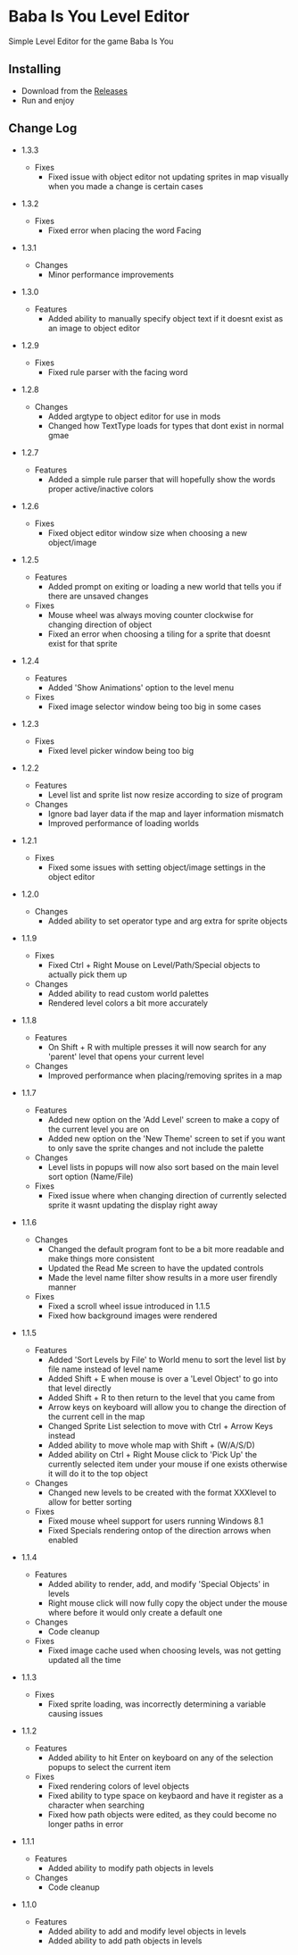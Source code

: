 # Baba Is You Level Editor
Simple Level Editor for the game Baba Is You

## Installing
  - Download from the [Releases](https://github.com/ShootMe/BabaIsYouEditor/releases)
  - Run and enjoy

## Change Log
  - 1.3.3
    - Fixes
	  - Fixed issue with object editor not updating sprites in map visually when you made a change is certain cases

  - 1.3.2
    - Fixes
	  - Fixed error when placing the word Facing

  - 1.3.1
    - Changes
	  - Minor performance improvements

  - 1.3.0
    - Features
	  - Added ability to manually specify object text if it doesnt exist as an image to object editor

  - 1.2.9
    - Fixes
	  - Fixed rule parser with the facing word

  - 1.2.8
    - Changes
	  - Added argtype to object editor for use in mods
	  - Changed how TextType loads for types that dont exist in normal gmae

  - 1.2.7
    - Features
	  - Added a simple rule parser that will hopefully show the words proper active/inactive colors

  - 1.2.6
    - Fixes
	  - Fixed object editor window size when choosing a new object/image

  - 1.2.5
    - Features
	  - Added prompt on exiting or loading a new world that tells you if there are unsaved changes
    - Fixes
	  - Mouse wheel was always moving counter clockwise for changing direction of object
	  - Fixed an error when choosing a tiling for a sprite that doesnt exist for that sprite

  - 1.2.4
    - Features
	  - Added 'Show Animations' option to the level menu
    - Fixes
	  - Fixed image selector window being too big in some cases

  - 1.2.3
    - Fixes
	  - Fixed level picker window being too big

  - 1.2.2
    - Features
	  - Level list and sprite list now resize according to size of program
    - Changes
	  - Ignore bad layer data if the map and layer information mismatch
	  - Improved performance of loading worlds

  - 1.2.1
    - Fixes
	  - Fixed some issues with setting object/image settings in the object editor

  - 1.2.0
    - Changes
	  - Added ability to set operator type and arg extra for sprite objects

  - 1.1.9
    - Fixes
	  - Fixed Ctrl + Right Mouse on Level/Path/Special objects to actually pick them up
    - Changes
	  - Added ability to read custom world palettes
	  - Rendered level colors a bit more accurately

  - 1.1.8
    - Features
	  - On Shift + R with multiple presses it will now search for any 'parent' level that opens your current level
    - Changes
	  - Improved performance when placing/removing sprites in a map
	  
  - 1.1.7
    - Features
	  - Added new option on the 'Add Level' screen to make a copy of the current level you are on
	  - Added new option on the 'New Theme' screen to set if you want to only save the sprite changes and not include the palette
	- Changes
	  - Level lists in popups will now also sort based on the main level sort option (Name/File)
    - Fixes
	  - Fixed issue where when changing direction of currently selected sprite it wasnt updating the display right away

  - 1.1.6
    - Changes
	  - Changed the default program font to be a bit more readable and make things more consistent
	  - Updated the Read Me screen to have the updated controls
	  - Made the level name filter show results in a more user firendly manner
	- Fixes
	  - Fixed a scroll wheel issue introduced in 1.1.5
	  - Fixed how background images were rendered

  - 1.1.5
    - Features
      - Added 'Sort Levels by File' to World menu to sort the level list by file name instead of level name
	  - Added Shift + E when mouse is over a 'Level Object' to go into that level directly
	  - Added Shift + R to then return to the level that you came from
	  - Arrow keys on keyboard will allow you to change the direction of the current cell in the map
	  - Changed Sprite List selection to move with Ctrl + Arrow Keys instead
	  - Added ability to move whole map with Shift + (W/A/S/D)
	  - Added ability on Ctrl + Right Mouse click to 'Pick Up' the currently selected item under your mouse if one exists otherwise it will do it to the top object
	- Changes
	  - Changed new levels to be created with the format XXXlevel to allow for better sorting
    - Fixes
	  - Fixed mouse wheel support for users running Windows 8.1
	  - Fixed Specials rendering ontop of the direction arrows when enabled

  - 1.1.4
    - Features
	  - Added ability to render, add, and modify 'Special Objects' in levels
	  - Right mouse click will now fully copy the object under the mouse where before it would only create a default one
	- Changes
	  - Code cleanup
	- Fixes
	  - Fixed image cache used when choosing levels, was not getting updated all the time

  - 1.1.3
    - Fixes
	  - Fixed sprite loading, was incorrectly determining a variable causing issues

  - 1.1.2
    - Features
	  - Added ability to hit Enter on keyboard on any of the selection popups to select the current item
    - Fixes
	  - Fixed rendering colors of level objects
	  - Fixed ability to type space on keybaord and have it register as a character when searching
	  - Fixed how path objects were edited, as they could become no longer paths in error

  - 1.1.1
    - Features
	  - Added ability to modify path objects in levels
	- Changes
	  - Code cleanup

  - 1.1.0
    - Features
	  - Added ability to add and modify level objects in levels
	  - Added ability to add path objects in levels